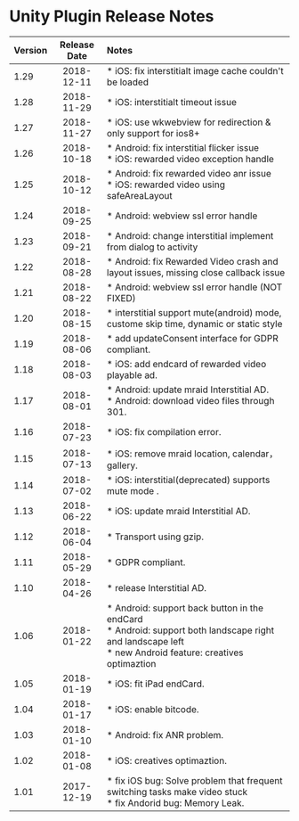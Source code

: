 # Unity Plugin Release Notes

| Version | Release Date | Notes                                                        |
| ------- | :----------: | :----------------------------------------------------------- |
| 1.29   |  2018-12-11  | *    iOS: fix interstitialt image cache couldn't be loaded  |
| 1.28   |  2018-11-29  | *    iOS: interstitialt timeout issue  |
| 1.27   |  2018-11-27  | *    iOS: use wkwebview for redirection & only support for ios8+  |
| 1.26   |  2018-10-18  | *    Android: fix interstitial flicker issue    <br>*  iOS: rewarded video exception handle  |
| 1.25   |  2018-10-12  | *    Android: fix rewarded video anr issue    <br>*  iOS: rewarded video using safeAreaLayout  |
| 1.24   |  2018-09-25  | *    Android: webview ssl error handle      |
| 1.23   |  2018-09-21  | *    Android: change interstitial implement from dialog to activity      |
| 1.22   |  2018-08-28  | *    Android: fix Rewarded Video crash and layout issues, missing close callback issue      |
| 1.21   |  2018-08-22  | *    Android: webview ssl error handle (NOT FIXED)     |
| 1.20   |  2018-08-15  | *    interstitial support mute(android) mode, custome skip time, dynamic or static style      |
| 1.19   |  2018-08-06  | *    add updateConsent interface for GDPR compliant.         |
| 1.18   |  2018-08-03  | *    iOS: add endcard of rewarded video playable ad.         |
| 1.17   |  2018-08-01  | *    Android: update mraid Interstitial AD. <br>*    Android: download video files through 301. |
| 1.16   |  2018-07-23  | *    iOS: fix compilation error.                             |
| 1.15   |  2018-07-13  | *    iOS: remove mraid location, calendar，gallery.          |
| 1.14   |  2018-07-02  | *    iOS: interstitial(deprecated) supports mute mode .                  |
| 1.13   |  2018-06-22  | *    iOS: update mraid Interstitial AD.                      |
| 1.12   |  2018-06-04  | *    Transport using gzip.                                   |
| 1.11   |  2018-05-29  | *    GDPR compliant.                                         |
| 1.10   |  2018-04-26  | *    release Interstitial AD.                                |
| 1.06   |  2018-01-22  | *    Android: support back button in the endCard <br>*    Android: support both landscape right and landscape left<br>*    new Android feature: creatives optimaztion |
| 1.05   |  2018-01-19  | *    iOS: fit iPad endCard.                                  |
| 1.04   |  2018-01-17  | *    iOS: enable bitcode.                                    |
| 1.03   |  2018-01-10  | *    Android: fix ANR problem.                               |
| 1.02   |  2018-01-08  | *    iOS: creatives optimaztion.                             |
| 1.01   |  2017-12-19  | *    fix iOS bug: Solve problem that frequent switching tasks make video stuck <br>*    fix Andorid bug: Memory Leak. |





